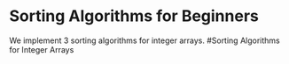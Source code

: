 # Sorting Algorithms for Beginners
We implement 3 sorting algorithms for integer arrays.
#Sorting Algorithms for Integer Arrays
